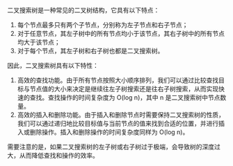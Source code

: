 二叉搜索树是一种常见的二叉树结构，它具有以下特点：

1. 每个节点最多只有两个子节点，分别称为左子节点和右子节点；
2. 对于任意节点，其左子树中的所有节点均小于该节点，其右子树中的所有节点均大于该节点；
3. 对于每个节点，其左子树和右子树也都是二叉搜索树。

因此，二叉搜索树具有以下特性：

1. 高效的查找功能。由于所有节点按照大小顺序排列，我们可以通过比较查找目标与节点值的大小来决定是继续往左子树搜索还是往右子树搜索，从而实现快速的查找。查找操作的时间复杂度为 O(log n)，其中 n 是二叉搜索树中节点数量。
2. 高效的插入和删除功能。由于插入和删除节点时需要保持二叉搜索树的性质，我们可以通过递归地比较目标值与当前节点的值来找到合适的位置，并进行插入或删除操作。插入和删除操作的时间复杂度同样为 O(log n)。

需要注意的是，如果二叉搜索树的左子树或右子树过于极端，会导致树的深度过大，从而降低查找和操作的效率。

